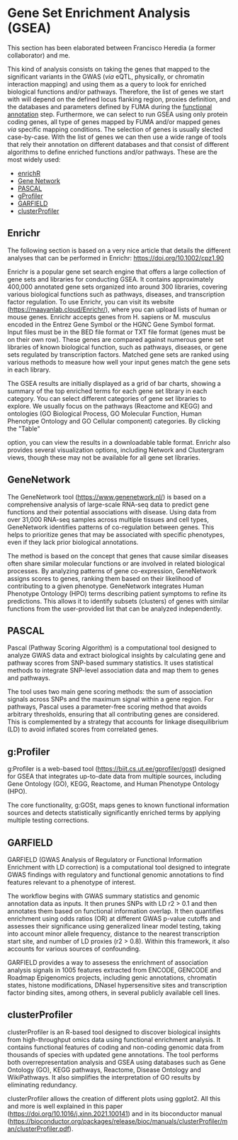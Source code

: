 
# Gene Set Enrichment Analysis (GSEA)

This section has been elaborated between Francisco Heredia (a former collaborator) and me.

This kind of analysis consists on taking the genes that mapped to the significant variants in the GWAS (*via* eQTL, physically, or chromatin interaction mapping) and using them as a query to look for enriched biological functions and/or pathways. Therefore, the list of genes we start with will depend on the defined locus flanking region, proxies definition, and the databases and parameters defined by FUMA during the [functional annotation](https://github.com/cdiazmun/metadownGWAS/tree/main/functional-annotation) step. Furthermore, we can select to run GSEA using only protein coding genes, all type of genes mapped by FUMA and/or mapped genes _via_ specific mapping conditions. The selection of genes is usually slected case-by-case. With the list of genes we can then use a wide range of tools that rely their annotation on different databases and that consist of different algorithms to define enriched functions and/or pathways. These are the most widely used:

- [enrichR](https://maayanlab.cloud/Enrichr/)
- [Gene Network](https://genenetwork.nl/)
- [PASCAL](https://www2.unil.ch/cbg/index.php?title=Pascal)
- [gProfiler](https://biit.cs.ut.ee/gprofiler/gost)
- [GARFIELD](https://www.ebi.ac.uk/birney-srv/GARFIELD/)
- [clusterProfiler](https://yulab-smu.top/biomedical-knowledge-mining-book/enrichment-overview.html)

## Enrichr

The following section is based on a very nice article that details the different analyses that can be performed in Enrichr: https://doi.org/10.1002/cpz1.90

Enrichr is a popular gene set search engine that offers a large collection of gene sets and libraries for conducting GSEA. It contains approximately 400,000 annotated gene sets organized into around 300 libraries, covering various biological functions such as pathways, diseases, and transcription factor regulation. To use Enrichr, you can visit its website (https://maayanlab.cloud/Enrichr/), where you can upload lists of human or mouse genes. Enrichr accepts genes from H. sapiens or M. musculus encoded in the Entrez Gene Symbol or the HGNC Gene Symbol format. Input files must be in the BED file format or TXT file format (genes must be on their own row). These genes are compared against numerous gene set libraries of known biological function, such as pathways, diseases, or gene sets regulated by transcription factors. Matched gene sets are ranked using various methods to measure how well your input genes match the gene sets in each library.

The GSEA results are initially displayed as a grid of bar charts, showing a summary of the top enriched terms for each gene set library in each category. You can select different categories of gene set libraries to explore. We usually focus on the pathways (Reactome and KEGG) and ontologies (GO Biological Process, GO Molecular Function, Human Phenotype Ontology and GO Cellular component) categories. By clicking the "Table"

option, you can view the results in a downloadable table format. Enrichr also provides several visualization options, including Network and Clustergram views, though these may not be available for all gene set libraries.


## GeneNetwork

The GeneNetwork tool (https://www.genenetwork.nl/) is based on a comprehensive analysis of large-scale RNA-seq data to predict gene functions and their potential associations with disease. Using data from over 31,000 RNA-seq samples across multiple tissues and cell types, GeneNetwork identifies patterns of co-regulation between genes. This helps to prioritize genes that may be associated with specific phenotypes, even if they lack prior biological annotations.

The method is based on the concept that genes that cause similar diseases often share similar molecular functions or are involved in related biological processes. By analyzing patterns of gene co-expression, GeneNetwork assigns scores to genes, ranking them based on their likelihood of contributing to a given phenotype. GeneNetwork integrates Human Phenotype Ontology (HPO) terms describing patient symptoms to refine its predictions. This allows it to identify subsets (clusters) of genes with similar functions from the user-provided list that can be analyzed independently.


## PASCAL

Pascal (Pathway Scoring Algorithm) is a computational tool designed to analyze GWAS data and extract biological insights by calculating gene and pathway scores from SNP-based summary statistics. It uses statistical methods to integrate SNP-level association data and map them to genes and pathways.

The tool uses two main gene scoring methods: the sum of association signals across SNPs and the maximum signal within a gene region. For pathways, Pascal uses a parameter-free scoring method that avoids arbitrary thresholds, ensuring that all contributing genes are considered. This is complemented by a strategy that accounts for linkage disequilibrium (LD) to avoid inflated scores from correlated genes.


## g:Profiler

g:Profiler is a web-based tool (https://biit.cs.ut.ee/gprofiler/gost) designed for GSEA that integrates up-to-date data from multiple sources, including Gene Ontology (GO), KEGG, Reactome, and Human Phenotype Ontology (HPO).

The core functionality, g:GOSt, maps genes to known functional information sources and detects statistically significantly enriched terms by applying multiple testing corrections.

## GARFIELD

GARFIELD (GWAS Analysis of Regulatory or Functional Information Enrichment with LD correction) is a computational tool designed to integrate GWAS findings with regulatory and functional genomic annotations to find features relevant to a phenotype of interest.

The workflow begins with GWAS summary statistics and genomic annotation data as inputs. It then prunes SNPs with LD r2 > 0.1 and then annotates them based on functional information overlap. It then quantifies enrichment using odds ratios (OR) at different GWAS p-value cutoffs and assesses their significance using generalized linear model testing, taking into account minor allele frequency, distance to the nearest transcription start site, and number of LD proxies (r2 > 0.8). Within this framework, it also accounts for various sources of confounding.

GARFIELD provides a way to assesess the enrichment of association analysis signals in 1005 features extracted from ENCODE, GENCODE and Roadmap Epigenomics projects, including genic annotations, chromatin states, histone modifications, DNaseI hypersensitive sites and transcription factor binding sites, among others, in several publicly available cell lines.


## clusterProfiler

clusterProfiler is an R-based tool designed to discover biological insights from high-throughput omics data using functional enrichment analysis. It contains functional features of coding and non-coding genomic data from thousands of species with updated gene annotations. The tool performs both overrepresentation analysis and GSEA using databases such as Gene Ontology (GO), KEGG pathways, Reactome, Disease Ontology and WikiPathways. It also simplifies the interpretation of GO results by eliminating redundancy.

clusterProfiler allows the creation of different plots using ggplot2. All this and more is well explained in this paper (https://doi.org/10.1016/j.xinn.2021.100141) and in its bioconductor manual (https://bioconductor.org/packages/release/bioc/manuals/clusterProfiler/man/clusterProfiler.pdf).
